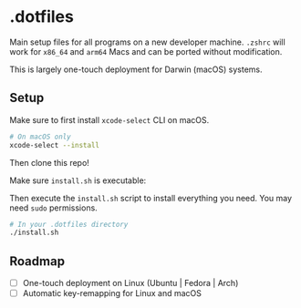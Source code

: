# .dotfiles

Main setup files for all programs on a new developer machine. `.zshrc` will work for `x86_64` and `arm64` Macs and can be ported without modification.

This is largely one-touch deployment for Darwin (macOS) systems.

## Setup

Make sure to first install `xcode-select` CLI on macOS.

```bash
# On macOS only
xcode-select --install
```

Then clone this repo!

Make sure `install.sh` is executable:

Then execute the `install.sh` script to install everything you need. You may need `sudo` permissions.

```sh
# In your .dotfiles directory
./install.sh
```

## Roadmap

- [ ] One-touch deployment on Linux (Ubuntu | Fedora | Arch)
- [ ] Automatic key-remapping for Linux and macOS
